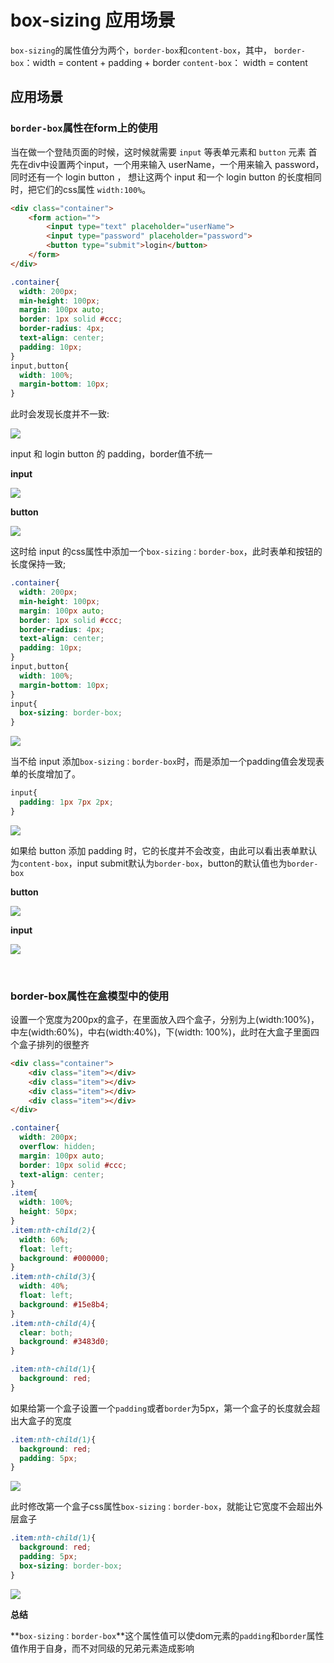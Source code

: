 # box-sizing 应用场景

`box-sizing`的属性值分为两个，`border-box`和`content-box`，其中，
`border-box`：width = content + padding + border
`content-box`： width = content

## 应用场景
###  `border-box`属性在form上的使用
 
当在做一个登陆页面的时候，这时候就需要 `input` 等表单元素和 `button` 元素
首先在div中设置两个input，一个用来输入 userName，一个用来输入 password，同时还有一个 login button ， 想让这两个 input 和一个 login button 的长度相同时，把它们的css属性 `width:100%`。


``` html
<div class="container">
    <form action="">
        <input type="text" placeholder="userName">
        <input type="password" placeholder="password">
        <button type="submit">login</button>
    </form>
</div>
```

```css
.container{
  width: 200px;
  min-height: 100px;
  margin: 100px auto;
  border: 1px solid #ccc;
  border-radius: 4px;
  text-align: center;
  padding: 10px;
}
input,button{
  width: 100%;
  margin-bottom: 10px;
}
```

此时会发现长度并不一致:

![](./images/15232892539367.jpg)


input 和 login button 的 padding，border值不统一

**input**

![](./images/15232894643405.jpg)


**button**

![](./images/15232894882387.jpg)


这时给 input 的css属性中添加一个`box-sizing：border-box`，此时表单和按钮的长度保持一致;

```css
.container{
  width: 200px;
  min-height: 100px;
  margin: 100px auto;
  border: 1px solid #ccc;
  border-radius: 4px;
  text-align: center;
  padding: 10px;
}
input,button{
  width: 100%;
  margin-bottom: 10px;
}
input{
  box-sizing: border-box;
}
```

![](./images/15232895632454.jpg)


当不给 input 添加`box-sizing：border-box`时，而是添加一个padding值会发现表单的长度增加了。


```css 
input{
  padding: 1px 7px 2px;
}
```

![](./images/15232897936335.jpg)



如果给 button 添加 padding 时，它的长度并不会改变，由此可以看出表单默认为`content-box`，input submit默认为`border-box`，button的默认值也为`border-box`

**button**

![](./images/15232898993388.jpg)

**input**

![](./images/15232899715291.jpg)


<br>

### border-box属性在盒模型中的使用

设置一个宽度为200px的盒子，在里面放入四个盒子，分别为上(width:100%)，中左(width:60%)，中右(width:40%)，下(width: 100%)，此时在大盒子里面四个盒子排列的很整齐


``` html
<div class="container">
    <div class="item"></div>
    <div class="item"></div>
    <div class="item"></div>
    <div class="item"></div>
</div>
```


```css
.container{
  width: 200px;
  overflow: hidden;
  margin: 100px auto;
  border: 10px solid #ccc;
  text-align: center;
}
.item{
  width: 100%;
  height: 50px;
}
.item:nth-child(2){
  width: 60%;
  float: left;
  background: #000000;
}
.item:nth-child(3){
  width: 40%;
  float: left;
  background: #15e8b4;
}
.item:nth-child(4){
  clear: both;
  background: #3483d0;
}

.item:nth-child(1){
  background: red;
}
```

如果给第一个盒子设置一个`padding`或者`border`为5px，第一个盒子的长度就会超出大盒子的宽度


```css
.item:nth-child(1){
  background: red;
  padding: 5px;
}
```

![](./images/15232908980649.jpg)


此时修改第一个盒子css属性`box-sizing：border-box`，就能让它宽度不会超出外层盒子


```css
.item:nth-child(1){
  background: red;
  padding: 5px;
  box-sizing: border-box;
}
```

![](./images/15232910719555.jpg)


**总结**

**`box-sizing：border-box`**这个属性值可以使dom元素的`padding`和`border`属性值作用于自身，而不对同级的兄弟元素造成影响






    
